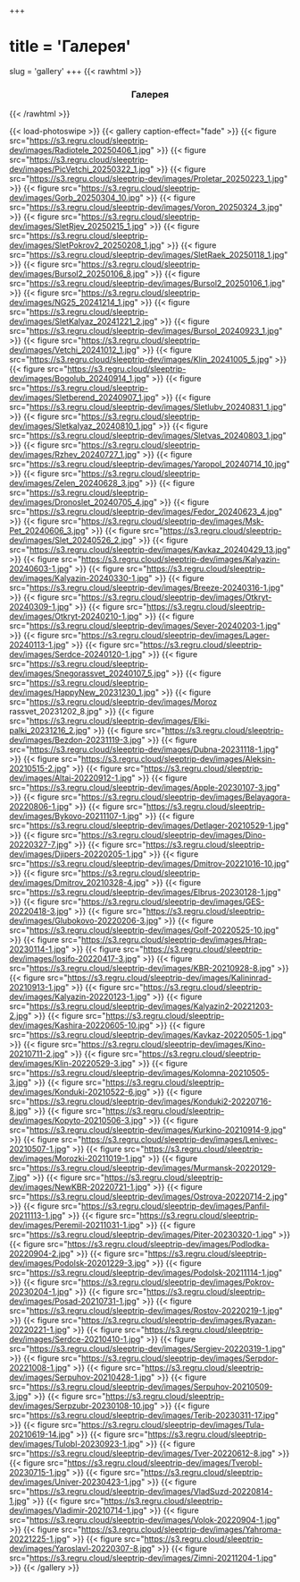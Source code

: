 +++
# title = 'Галерея'
slug = 'gallery'
+++
{{< rawhtml >}}
<h3 align="center">Галерея</h3>
{{< /rawhtml >}}

{{< load-photoswipe >}}
{{< gallery caption-effect="fade" >}}
{{< figure src="https://s3.regru.cloud/sleeptrip-dev/images/Radiotele_20250406_1.jpg" >}}
{{< figure src="https://s3.regru.cloud/sleeptrip-dev/images/PicVetchi_20250322_1.jpg" >}}
{{< figure src="https://s3.regru.cloud/sleeptrip-dev/images/Proletar_20250223_1.jpg" >}}
{{< figure src="https://s3.regru.cloud/sleeptrip-dev/images/Gorb_20250304_10.jpg" >}}
{{< figure src="https://s3.regru.cloud/sleeptrip-dev/images/Voron_20250324_3.jpg" >}}
{{< figure src="https://s3.regru.cloud/sleeptrip-dev/images/SletRjev_20250215_1.jpg" >}}
{{< figure src="https://s3.regru.cloud/sleeptrip-dev/images/SletPokrov2_20250208_1.jpg" >}}
{{< figure src="https://s3.regru.cloud/sleeptrip-dev/images/SletRaek_20250118_1.jpg" >}}
{{< figure src="https://s3.regru.cloud/sleeptrip-dev/images/Bursol2_20250106_8.jpg" >}}
{{< figure src="https://s3.regru.cloud/sleeptrip-dev/images/Bursol2_20250106_1.jpg" >}}
{{< figure src="https://s3.regru.cloud/sleeptrip-dev/images/NG25_20241214_1.jpg" >}}
{{< figure src="https://s3.regru.cloud/sleeptrip-dev/images/SletKalyaz_20241221_2.jpg" >}}
{{< figure src="https://s3.regru.cloud/sleeptrip-dev/images/Bursol_20240923_1.jpg" >}}
{{< figure src="https://s3.regru.cloud/sleeptrip-dev/images/Vetchi_20241012_1.jpg" >}}
{{< figure src="https://s3.regru.cloud/sleeptrip-dev/images/Klin_20241005_5.jpg" >}}
{{< figure src="https://s3.regru.cloud/sleeptrip-dev/images/Bogolub_20240914_1.jpg" >}}
{{< figure src="https://s3.regru.cloud/sleeptrip-dev/images/Sletberend_20240907_1.jpg" >}}
{{< figure src="https://s3.regru.cloud/sleeptrip-dev/images/Sletlubv_20240831_1.jpg" >}}
{{< figure src="https://s3.regru.cloud/sleeptrip-dev/images/Sletkalyaz_20240810_1.jpg" >}}
{{< figure src="https://s3.regru.cloud/sleeptrip-dev/images/Sletvas_20240803_1.jpg" >}}
{{< figure src="https://s3.regru.cloud/sleeptrip-dev/images/Rzhev_20240727_1.jpg" >}}
{{< figure src="https://s3.regru.cloud/sleeptrip-dev/images/Yaropol_20240714_10.jpg" >}}
{{< figure src="https://s3.regru.cloud/sleeptrip-dev/images/Zelen_20240628_3.jpg" >}}
{{< figure src="https://s3.regru.cloud/sleeptrip-dev/images/Dronoslet_20240705_4.jpg" >}}
{{< figure src="https://s3.regru.cloud/sleeptrip-dev/images/Fedor_20240623_4.jpg" >}}
{{< figure src="https://s3.regru.cloud/sleeptrip-dev/images/Msk-Pet_20240606_3.jpg" >}}
{{< figure src="https://s3.regru.cloud/sleeptrip-dev/images/Slet_20240526_2.jpg" >}}
{{< figure src="https://s3.regru.cloud/sleeptrip-dev/images/Kavkaz_20240429_13.jpg" >}}
{{< figure src="https://s3.regru.cloud/sleeptrip-dev/images/Kalyazin-20240603-1.jpg" >}}
{{< figure src="https://s3.regru.cloud/sleeptrip-dev/images/Kalyazin-20240330-1.jpg" >}}
{{< figure src="https://s3.regru.cloud/sleeptrip-dev/images/Breeze-20240316-1.jpg" >}}
{{< figure src="https://s3.regru.cloud/sleeptrip-dev/images/Otkryt-20240309-1.jpg" >}}
{{< figure src="https://s3.regru.cloud/sleeptrip-dev/images/Otkryt-20240210-1.jpg" >}}
{{< figure src="https://s3.regru.cloud/sleeptrip-dev/images/Sever-20240203-1.jpg" >}}
{{< figure src="https://s3.regru.cloud/sleeptrip-dev/images/Lager-20240113-1.jpg" >}}
{{< figure src="https://s3.regru.cloud/sleeptrip-dev/images/Serdce-20240120-1.jpg" >}}
{{< figure src="https://s3.regru.cloud/sleeptrip-dev/images/Snegorassvet_20240107_5.jpg" >}}
{{< figure src="https://s3.regru.cloud/sleeptrip-dev/images/HappyNew_20231230_1.jpg" >}}
{{< figure src="https://s3.regru.cloud/sleeptrip-dev/images/Moroz rassvet_20231202_8.jpg" >}}
{{< figure src="https://s3.regru.cloud/sleeptrip-dev/images/Elki-palki_20231216_2.jpg" >}}
{{< figure src="https://s3.regru.cloud/sleeptrip-dev/images/Bezdon-20231119-3.jpg" >}}
{{< figure src="https://s3.regru.cloud/sleeptrip-dev/images/Dubna-20231118-1.jpg" >}}
{{< figure src="https://s3.regru.cloud/sleeptrip-dev/images/Aleksin-20210515-2.jpg" >}}
{{< figure src="https://s3.regru.cloud/sleeptrip-dev/images/Altai-20220912-1.jpg" >}}
{{< figure src="https://s3.regru.cloud/sleeptrip-dev/images/Apple-20230107-3.jpg" >}}
{{< figure src="https://s3.regru.cloud/sleeptrip-dev/images/Belayagora-20220806-1.jpg" >}}
{{< figure src="https://s3.regru.cloud/sleeptrip-dev/images/Bykovo-20211107-1.jpg" >}}
{{< figure src="https://s3.regru.cloud/sleeptrip-dev/images/Detlager-20210529-1.jpg" >}}
{{< figure src="https://s3.regru.cloud/sleeptrip-dev/images/Dino-20220327-7.jpg" >}}
{{< figure src="https://s3.regru.cloud/sleeptrip-dev/images/Djipers-20220205-1.jpg" >}}
{{< figure src="https://s3.regru.cloud/sleeptrip-dev/images/Dmitrov-20221016-10.jpg" >}}
{{< figure src="https://s3.regru.cloud/sleeptrip-dev/images/Dmitrov_20210328-4.jpg" >}}
{{< figure src="https://s3.regru.cloud/sleeptrip-dev/images/Elbrus-20230128-1.jpg" >}}
{{< figure src="https://s3.regru.cloud/sleeptrip-dev/images/GES-20220418-3.jpg" >}}
{{< figure src="https://s3.regru.cloud/sleeptrip-dev/images/Glubokovo-20220206-3.jpg" >}}
{{< figure src="https://s3.regru.cloud/sleeptrip-dev/images/Golf-20220525-10.jpg" >}}
{{< figure src="https://s3.regru.cloud/sleeptrip-dev/images/Hrap-20230114-1.jpg" >}}
{{< figure src="https://s3.regru.cloud/sleeptrip-dev/images/Iosifo-20220417-3.jpg" >}}
{{< figure src="https://s3.regru.cloud/sleeptrip-dev/images/KBR-20210928-8.jpg" >}}
{{< figure src="https://s3.regru.cloud/sleeptrip-dev/images/Kalininrad-20210913-1.jpg" >}}
{{< figure src="https://s3.regru.cloud/sleeptrip-dev/images/Kalyazin-20220123-1.jpg" >}}
{{< figure src="https://s3.regru.cloud/sleeptrip-dev/images/Kalyazin2-20221203-2.jpg" >}}
{{< figure src="https://s3.regru.cloud/sleeptrip-dev/images/Kashira-20220605-10.jpg" >}}
{{< figure src="https://s3.regru.cloud/sleeptrip-dev/images/Kavkaz-20220505-1.jpg" >}}
{{< figure src="https://s3.regru.cloud/sleeptrip-dev/images/Kino-20210711-2.jpg" >}}
{{< figure src="https://s3.regru.cloud/sleeptrip-dev/images/Klin-20220529-3.jpg" >}}
{{< figure src="https://s3.regru.cloud/sleeptrip-dev/images/Kolomna-20210505-3.jpg" >}}
{{< figure src="https://s3.regru.cloud/sleeptrip-dev/images/Konduki-20210522-6.jpg" >}}
{{< figure src="https://s3.regru.cloud/sleeptrip-dev/images/Konduki2-20220716-8.jpg" >}}
{{< figure src="https://s3.regru.cloud/sleeptrip-dev/images/Kopyto-20210506-3.jpg" >}}
{{< figure src="https://s3.regru.cloud/sleeptrip-dev/images/Kurkino-20210914-9.jpg" >}}
{{< figure src="https://s3.regru.cloud/sleeptrip-dev/images/Lenivec-20210507-1.jpg" >}}
{{< figure src="https://s3.regru.cloud/sleeptrip-dev/images/Morozki-20211019-1.jpg" >}}
{{< figure src="https://s3.regru.cloud/sleeptrip-dev/images/Murmansk-20220129-7.jpg" >}}
{{< figure src="https://s3.regru.cloud/sleeptrip-dev/images/NewKBR-20220721-1.jpg" >}}
{{< figure src="https://s3.regru.cloud/sleeptrip-dev/images/Ostrova-20220714-2.jpg" >}}
{{< figure src="https://s3.regru.cloud/sleeptrip-dev/images/Panfil-20211113-1.jpg" >}}
{{< figure src="https://s3.regru.cloud/sleeptrip-dev/images/Peremil-20211031-1.jpg" >}}
{{< figure src="https://s3.regru.cloud/sleeptrip-dev/images/Piter-20230320-1.jpg" >}}
{{< figure src="https://s3.regru.cloud/sleeptrip-dev/images/Podlodka-20220904-2.jpg" >}}
{{< figure src="https://s3.regru.cloud/sleeptrip-dev/images/Podolsk-20201229-3.jpg" >}}
{{< figure src="https://s3.regru.cloud/sleeptrip-dev/images/Podolsk-20211114-1.jpg" >}}
{{< figure src="https://s3.regru.cloud/sleeptrip-dev/images/Pokrov-20230204-1.jpg" >}}
{{< figure src="https://s3.regru.cloud/sleeptrip-dev/images/Posad-20210731-1.jpg" >}}
{{< figure src="https://s3.regru.cloud/sleeptrip-dev/images/Rostov-20220219-1.jpg" >}}
{{< figure src="https://s3.regru.cloud/sleeptrip-dev/images/Ryazan-20220221-1.jpg" >}}
{{< figure src="https://s3.regru.cloud/sleeptrip-dev/images/Serdce-20210410-1.jpg" >}}
{{< figure src="https://s3.regru.cloud/sleeptrip-dev/images/Sergiev-20220319-1.jpg" >}}
{{< figure src="https://s3.regru.cloud/sleeptrip-dev/images/Serpdor-20221008-1.jpg" >}}
{{< figure src="https://s3.regru.cloud/sleeptrip-dev/images/Serpuhov-20210428-1.jpg" >}}
{{< figure src="https://s3.regru.cloud/sleeptrip-dev/images/Serpuhov-20210509-3.jpg" >}}
{{< figure src="https://s3.regru.cloud/sleeptrip-dev/images/Serpzubr-20230108-10.jpg" >}}
{{< figure src="https://s3.regru.cloud/sleeptrip-dev/images/Terib-20230311-17.jpg" >}}
{{< figure src="https://s3.regru.cloud/sleeptrip-dev/images/Tula-20210619-14.jpg" >}}
{{< figure src="https://s3.regru.cloud/sleeptrip-dev/images/Tulobl-20230923-1.jpg" >}}
{{< figure src="https://s3.regru.cloud/sleeptrip-dev/images/Tver-20220612-8.jpg" >}}
{{< figure src="https://s3.regru.cloud/sleeptrip-dev/images/Tverobl-20230715-1.jpg" >}}
{{< figure src="https://s3.regru.cloud/sleeptrip-dev/images/Univer-20230423-1.jpg" >}}
{{< figure src="https://s3.regru.cloud/sleeptrip-dev/images/VladSuzd-20220814-1.jpg" >}}
{{< figure src="https://s3.regru.cloud/sleeptrip-dev/images/Vladimir-20210714-1.jpg" >}}
{{< figure src="https://s3.regru.cloud/sleeptrip-dev/images/Volok-20220904-1.jpg" >}}
{{< figure src="https://s3.regru.cloud/sleeptrip-dev/images/Yahroma-20221225-1.jpg" >}}
{{< figure src="https://s3.regru.cloud/sleeptrip-dev/images/Yaroslavl-20220307-8.jpg" >}}
{{< figure src="https://s3.regru.cloud/sleeptrip-dev/images/Zimni-20211204-1.jpg" >}}
{{< /gallery >}}



